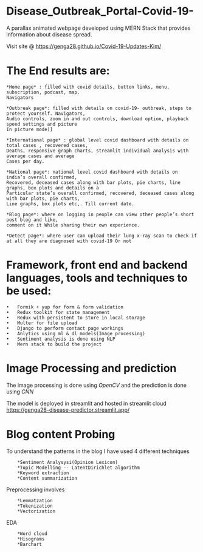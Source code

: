 # Disease_Outbreak_Portal-Covid-19-
A parallax animated webpage developed using MERN Stack that provides information about disease spread.

Visit site @ https://genga28.github.io/Covid-19-Updates-Kim/

# The End results are:

    *Home page* : filled with covid details, button links, menu, subscription, podcast, map.
    Navigators 

    *Outbreak page*: filled with details on covid-19- outbreak, steps to protect yourself. Navigators,
    Audio controls, zoom in and out controls, download option, playback speed settings and picture 
    In picture mode)]

    *International page* : global level covid dashboard with details on total cases , recovered cases,
    Deaths, responsive graph charts, streamlit individual analysis with average cases and average 
    Cases per day.

    *National page*: national level covid dashboard with details on india’s overall confirmed,
    Recovered, deceased cases along with bar plots, pie charts, line graphs, box plots and details on a 
    Particular state’s overall confirmed, recovered, deceased cases along with bar plots, pie charts,
    Line graphs, box plots etc,. Till current date.
    
    *Blog page*: where on logging in people can view other people’s short post blog and like, 
    comment on it While sharing their own experience.

    *Detect page*: where user can upload their lung x-ray scan to check if at all they are diagnosed with covid-19 Or not


# Framework, front end and backend languages, tools and techniques to be used: 

    •	Formik + yup for form & form validation
    •	Redux toolkit for state management
    •	Redux with persistent to store in local storage
    •	Multer for file upload
    •	Django to perform contact page workings
    •	Anlytics using ml & dl models(Image processing)
    •   Sentiment analysis is done using NLP
    •	Mern stack to build the project


# Image Processing and prediction 

The image processing is done using *OpenCV* and the prediction is done using *CNN*

The model is deployed in streamlit and hosted in streamlit cloud
https://genga28-disease-predictor.streamlit.app/

# Blog content Probing 

To understand the patterns in the blog I have used 4 different techniques
        
        *Sentiment Analysysi(Opinion Lexicon)
        *Topic Modelling -- LatentDirichlet algorithm
        *Keyword extraction 
        *Content summarization
        
Preprocessing involves
        
        *Lemmatzation
        *Tokenization
        *Vectorization
        
EDA

        *Word cloud
        *Hisograms
        *Barchart
        
